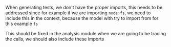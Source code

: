 When generating tests, we don't have the proper imports, this needs to be addressed since for example if we are importing `node:fs`,
we need to include this in the context, because the model with try to import from for this example `fs`

This should be fixed in the analysis module when we are going to be tracing the calls, we should also include these imports
